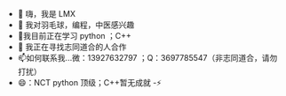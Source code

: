 - 👋 嗨，我是 LMX
- 👀 我对羽毛球，编程，中医感兴趣
- 🌱我目前正在学习 python ；C++
- 💞️ 我正在寻找志同道合的人合作
- 📫如何联系我...微：13927632797 ；Q：3697785547（非志同道合，请勿打扰）
- 😄：NCT python 顶级；C++暂无成就
-⚡

<!---
Eiffel-Tower-LMX/Eiffel-Tower-LMX 是一个✨特殊✨存储库，因为它的“README.md”（此文件）出现在您的 GitHub 个人资料上。
您可以点击“预览”链接查看您的更改。
--->
